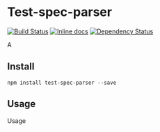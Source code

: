 # Test-spec-parser
[![Build Status](https://travis-ci.org/clubedaentrega/test-spec-parser.svg?branch=master)](https://travis-ci.org/clubedaentrega/test-spec-parser)
[![Inline docs](http://inch-ci.org/github/clubedaentrega/test-spec-parser.svg?branch=master)](http://inch-ci.org/github/clubedaentrega/test-spec-parser)
[![Dependency Status](https://david-dm.org/clubedaentrega/test-spec-parser.svg)](https://david-dm.org/clubedaentrega/test-spec-parser)

A

## Install
`npm install test-spec-parser --save`

## Usage
Usage